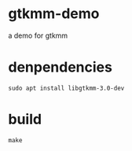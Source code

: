 # gtkmm-demo
a demo for gtkmm

# denpendencies
    sudo apt install libgtkmm-3.0-dev

# build
    make